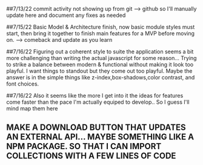 ##7/13/22
commit activity not showing up from git --> github so I'll manually update here and document any fixes as needed 

##7/15/22
Basic Model & Architecture finish, now basic module styles must start, then bring it together to finish main features for a MVP before moving on.
--> comeback and update as you learn

##7/16/22 
Figuring out a coherent style to suite the application seems a bit more challenging than writing the actual javascript for some reason... Trying to 
strike a balance between modern & functional without making it look too playful. I want things to standout but they come out too playful.
Maybe the answer is in the simple things like z-index,box-shadows,color contrast, and font choices.

##7/16/22
Also it seems like the more I get into it the ideas for features come faster than the pace I'm actually equiped to develop.. So I guess I'll mind map them here

## MAKE A DOWNLOAD BUTTON THAT UPDATES AN EXTERNAL API... MAYBE SOMETHING LIKE A NPM PACKAGE. SO THAT I CAN IMPORT COLLECTIONS WITH A FEW LINES OF CODE
